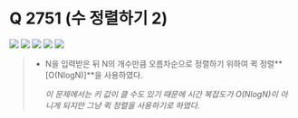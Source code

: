 # Q 2751 (수 정렬하기 2)

<img src="https://img.shields.io/badge/Level-Silver 5-lightgrey"> <img src="https://img.shields.io/badge/Memory-8928%20KB-blue"> <img src="https://img.shields.io/badge/Time-460%20ms-brightgreen"> <img src="https://img.shields.io/badge/Length-395%20B-red"> <img src="https://img.shields.io/badge/Language-C-blueviolet">



> - N을 입력받은 뒤 N의 개수만큼 오름차순으로 정렬하기 위하여 퀵 정렬**[O(NlogN)]**을 사용하였다.
>
>   *이 문제에서는 키 값이 클 수도 있기 때문에 시간 복잡도가 O(NlogN)이 아니게 되지만 그냥 퀵 정렬을 사용하기로 하였다.*

